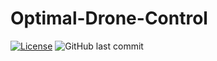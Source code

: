 # Optimal-Drone-Control

[![License](https://img.shields.io/badge/License-Apache_2.0-blue.svg)](https://github.com/Nekhocheninov/Optimal-Drone-Control/blob/main/LICENSE.md)
![GitHub last commit](https://img.shields.io/github/last-commit/Nekhocheninov/Optimal-Drone-Control)
